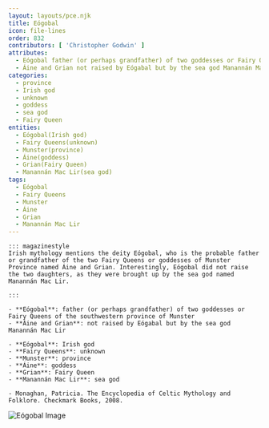 ```yaml
---
layout: layouts/pce.njk
title: Eógobal
icon: file-lines
order: 832
contributors: [ 'Christopher Godwin' ]
attributes:
  - Eógobal father (or perhaps grandfather) of two goddesses or Fairy Queens of the southwestern province of Munster
  - Áine and Grian not raised by Eógabal but by the sea god Manannán Mac Lir
categories:
  - province
  - Irish god
  - unknown
  - goddess
  - sea god
  - Fairy Queen
entities:
  - Eógobal(Irish god)
  - Fairy Queens(unknown)
  - Munster(province)
  - Áine(goddess)
  - Grian(Fairy Queen)
  - Manannán Mac Lir(sea god)
tags:
  - Eógobal
  - Fairy Queens
  - Munster
  - Áine
  - Grian
  - Manannán Mac Lir
---
```

``` tab [group1:Info]
::: magazinestyle
Irish mythology mentions the deity Eógobal, who is the probable father or grandfather of the two Fairy Queens or goddesses of Munster Province named Áine and Grian. Interestingly, Eógobal did not raise the two daughters, as they were brought up by the sea god named Manannán Mac Lir.

:::
```
``` tab [group1:Attributes]
- **Eógobal**: father (or perhaps grandfather) of two goddesses or Fairy Queens of the southwestern province of Munster
- **Áine and Grian**: not raised by Eógabal but by the sea god Manannán Mac Lir
```
``` tab [group1:Entities]
- **Eógobal**: Irish god
- **Fairy Queens**: unknown
- **Munster**: province
- **Áine**: goddess
- **Grian**: Fairy Queen
- **Manannán Mac Lir**: sea god
```
``` tab [group1:Sources]
- Monaghan, Patricia. The Encyclopedia of Celtic Mythology and Folklore. Checkmark Books, 2008.
```
![Eógobal Image]([None])
